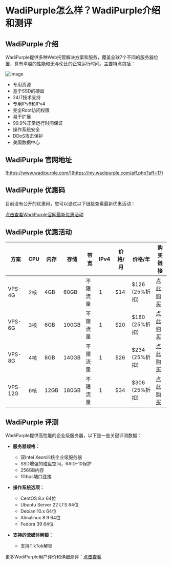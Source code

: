 # WadiPurple怎么样？WadiPurple介绍和测评

## WadiPurple 介绍
WadiPurple提供多种Web托管解决方案和服务，覆盖全球7个不同的服务器位置，具有卓越的性能和无与伦比的正常运行时间。主要特点包括：

![image](https://github.com/hc795261/WadiPurple/assets/169757342/346afcdf-ccd6-4f75-8f3c-840fbd538ddb)

- 专用资源
- 基于SSD的硬盘
- 24/7技术支持
- 专用IPv6和IPv4
- 完全Root访问权限
- 易于扩展
- 99.9%正常运行时间保证
- 操作系统安全
- DDoS攻击保护
- 美国数据中心

## WadiPurple 官网地址
[https://www.wadipurple.com/](https://my.wadipurple.com/aff.php?aff=17)

## WadiPurple 优惠码
目前没有公开的优惠码，您可以通过以下链接查看最新优惠活动：

[点击查看WadiPurple官网最新优惠活动](https://my.wadipurple.com/aff.php?aff=17)

## WadiPurple 优惠活动
| 方案       | CPU         | 内存  | 存储  | 带宽      | IPv4 | 价格/月  | 价格/年  | 购买链接                                                                                 |
|------------|-------------|-------|-------|-----------|------|---------|----------|------------------------------------------------------------------------------------------|
| VPS-4G     | 2核         | 4GB   | 60GB  | 不限流量  | 1    | $14     | $126 (25%折扣) | [点此购买](https://my.wadipurple.com/aff.php?aff=17)                  |
| VPS-6G     | 3核         | 6GB   | 100GB | 不限流量  | 1    | $20     | $180 (25%折扣) | [点此购买](https://my.wadipurple.com/aff.php?aff=17)                  |
| VPS-8G     | 4核         | 8GB   | 140GB | 不限流量  | 1    | $26     | $234 (25%折扣) | [点此购买](https://my.wadipurple.com/aff.php?aff=17)                  |
| VPS-12G    | 6核         | 12GB  | 180GB | 不限流量  | 1    | $34     | $306 (25%折扣) | [点此购买](https://my.wadipurple.com/aff.php?aff=17)                 |

## WadiPurple 评测
WadiPurple提供高性能的企业级服务器，以下是一些关键评测数据：

- **服务器规格：**
  - 双Intel Xeon四核企业级服务器
  - SSD增强的磁盘空间，RAID-10保护
  - 256GB内存
  - 1Gbps端口连接

- **操作系统选项：**
  - CentOS 8.x 64位
  - Ubuntu Server 22 LTS 64位
  - Debian 10.x 64位
  - Almalinux 8.9 64位
  - Fedora 39 64位

- **支持的流媒体解锁：**
  - 支持TikTok解锁

更多WadiPurple用户评价和详细测评：[点击查看](https://my.wadipurple.com/aff.php?aff=17)
